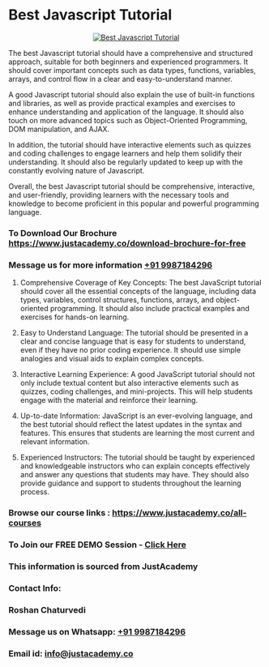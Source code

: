 # Best Javascript Tutorial

<p align="center">
  <a href="https://justacademy.co/course-detail/javascript-training">
    <img src="https://justacademy.co/storage2/course_image/1676636853_course_image.webp" alt="Best Javascript Tutorial">
  </a>
</p>


The best Javascript tutorial should have a comprehensive and structured approach, suitable for both beginners and experienced programmers. It should cover important concepts such as data types, functions, variables, arrays, and control flow in a clear and easy-to-understand manner.

A good Javascript tutorial should also explain the use of built-in functions and libraries, as well as provide practical examples and exercises to enhance understanding and application of the language. It should also touch on more advanced topics such as Object-Oriented Programming, DOM manipulation, and AJAX.

In addition, the tutorial should have interactive elements such as quizzes and coding challenges to engage learners and help them solidify their understanding. It should also be regularly updated to keep up with the constantly evolving nature of Javascript.

Overall, the best Javascript tutorial should be comprehensive, interactive, and user-friendly, providing learners with the necessary tools and knowledge to become proficient in this popular and powerful programming language.
### To Download Our Brochure https://www.justacademy.co/download-brochure-for-free
### Message us for more information [+91 9987184296](https://api.whatsapp.com/send?phone=919987184296)
1) Comprehensive Coverage of Key Concepts: The best JavaScript tutorial should cover all the essential concepts of the language, including data types, variables, control structures, functions, arrays, and object-oriented programming. It should also include practical examples and exercises for hands-on learning.

2) Easy to Understand Language: The tutorial should be presented in a clear and concise language that is easy for students to understand, even if they have no prior coding experience. It should use simple analogies and visual aids to explain complex concepts.

3) Interactive Learning Experience: A good JavaScript tutorial should not only include textual content but also interactive elements such as quizzes, coding challenges, and mini-projects. This will help students engage with the material and reinforce their learning.

4) Up-to-date Information: JavaScript is an ever-evolving language, and the best tutorial should reflect the latest updates in the syntax and features. This ensures that students are learning the most current and relevant information.

5) Experienced Instructors: The tutorial should be taught by experienced and knowledgeable instructors who can explain concepts effectively and answer any questions that students may have. They should also provide guidance and support to students throughout the learning process.

### Browse our course links : https://www.justacademy.co/all-courses 
### To Join our FREE DEMO Session - [Click Here](https://www.justacademy.co/register-for-course-demo)


### This information is sourced from JustAcademy
### Contact Info:
### Roshan Chaturvedi
### Message us on Whatsapp: [+91 9987184296](https://api.whatsapp.com/send?phone=919987184296)
### Email id: [info@justacademy.co](mailto:info@justacademy.co)
                    